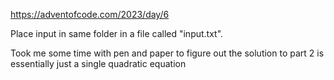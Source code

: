 <https://adventofcode.com/2023/day/6>

Place input in same folder in a file called "input.txt".

Took me some time with pen and paper to figure out the solution to part 2 is essentially just a single quadratic equation
